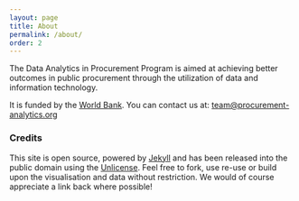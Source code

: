 ```yaml
---
layout: page
title: About
permalink: /about/
order: 2
---
```


The Data Analytics in Procurement Program is aimed at achieving better outcomes in public procurement through the utilization of data and information technology.

It is funded by the [World Bank](http://worldbank.org). You can contact us at: <team@procurement-analytics.org>

### Credits

This site is open source, powered by [Jekyll](http://jekyllrb.com/) and has been released into the public domain using the [Unlicense](https://github.com/procurement-analytics/procurement-analytics/blob/develop/UNLICENSE). Feel free to fork, use re-use or build upon the visualisation and data without restriction. We would of course appreciate a link back where possible!